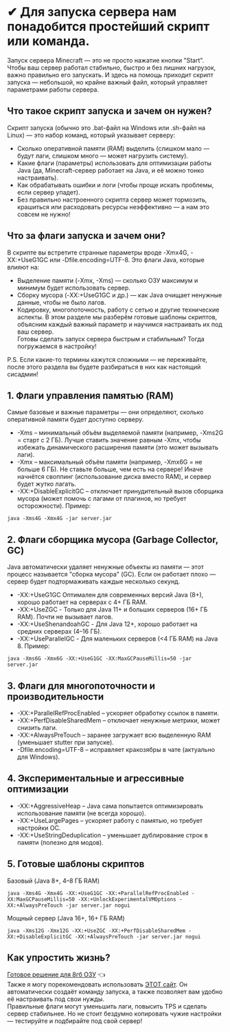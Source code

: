 # ✔ Для запуска сервера нам понадобится простейший скрипт или команда.
Запуск сервера Minecraft — это не просто нажатие кнопки "Start". Чтобы ваш сервер работал стабильно, быстро и без лишних нагрузок, важно правильно его запускать. И здесь на помощь приходит скрипт запуска — небольшой, но крайне важный файл, который управляет параметрами работы сервера.

## Что такое скрипт запуска и зачем он нужен?
Скрипт запуска (обычно это .bat-файл на Windows или .sh-файл на Linux) — это набор команд, который указывает серверу:
- Сколько оперативной памяти (RAM) выделить (слишком мало — будут лаги, слишком много — может нагрузить систему).
- Какие флаги (параметры) использовать для оптимизации работы Java (да, Minecraft-сервер работает на Java, и её можно тонко настраивать).
- Как обрабатывать ошибки и логи (чтобы проще искать проблемы, если сервер упадет).
- Без правильно настроенного скрипта сервер может тормозить, крашиться или расходовать ресурсы неэффективно — а нам это совсем не нужно!

## Что за флаги запуска и зачем они?
В скрипте вы встретите странные параметры вроде -Xmx4G, -XX:+UseG1GC или -Dfile.encoding=UTF-8. Это флаги Java, которые влияют на:
- Выделение памяти (-Xmx, -Xms) — сколько ОЗУ максимум и минимум будет использовать сервер.
- Сборку мусора (-XX:+UseG1GC и др.) — как Java очищает ненужные данные, чтобы не было лагов.
- Кодировку, многопоточность, работу с сетью и другие технические аспекты.
В этом разделе мы разберём готовые шаблоны скриптов, объясним каждый важный параметр и научимся настраивать их под ваш сервер.<br>
Готовы сделать запуск сервера быстрым и стабильным? Тогда погружаемся в настройку!<br>

P.S. Если какие-то термины кажутся сложными — не переживайте, после этого раздела вы будете разбираться в них как настоящий сисадмин!

## 1. Флаги управления памятью (RAM)
Самые базовые и важные параметры — они определяют, сколько оперативной памяти будет доступно серверу.
- -Xms – минимальный объём выделяемой памяти (например, -Xms2G = старт с 2 ГБ).
Лучше ставить значение равным -Xmx, чтобы избежать динамического расширения памяти (это может вызывать лаги).
- -Xmx – максимальный объём памяти (например, -Xmx6G = не больше 6 ГБ).
Не ставьте больше, чем есть на сервере! Иначе начнётся своппинг (использование диска вместо RAM), и сервер будет жутко лагать.
- -XX:+DisableExplicitGC – отключает принудительный вызов сборщика мусора (может помочь с лагами от плагинов, но требует осторожности).
Пример:
```
java -Xms4G -Xmx4G -jar server.jar
```

## 2. Флаги сборщика мусора (Garbage Collector, GC)
Java автоматически удаляет ненужные объекты из памяти — этот процесс называется "сборка мусора" (GC). Если он работает плохо — сервер будет подтормаживать каждые несколько секунд.
- -XX:+UseG1GC
Оптимален для современных версий Java (8+), хорошо работает на серверах с 4+ ГБ RAM.
- -XX:+UseZGC - Только для Java 11+ и больших серверов (16+ ГБ RAM). Почти не вызывает лагов.
- -XX:+UseShenandoahGC - Для Java 12+, хорошо работает на средних серверах (4–16 ГБ).
- -XX:+UseParallelGC - Для маленьких серверов (<4 ГБ RAM) на Java 8.
Пример:
```
java -Xms6G -Xmx6G -XX:+UseG1GC -XX:MaxGCPauseMillis=50 -jar server.jar
```

## 3. Флаги для многопоточности и производительности
- -XX:+ParallelRefProcEnabled – ускоряет обработку ссылок в памяти.
- -XX:+PerfDisableSharedMem – отключает ненужные метрики, может снизить лаги.
- -XX:+AlwaysPreTouch – заранее загружает всю выделенную RAM (уменьшает stutter при запуске).
- -Dfile.encoding=UTF-8 – исправляет кракозябры в чате (актуально для Windows).

## 4. Экспериментальные и агрессивные оптимизации
- -XX:+AggressiveHeap – Java сама попытается оптимизировать использование памяти (не всегда хорошо).
- -XX:+UseLargePages – ускоряет работу с памятью, но требует настройки ОС.
- -XX:+UseStringDeduplication – уменьшает дублирование строк в памяти (полезно для модов).

## 5. Готовые шаблоны скриптов
Базовый (Java 8+, 4–8 ГБ RAM)
```
java -Xms4G -Xmx4G -XX:+UseG1GC -XX:+ParallelRefProcEnabled -XX:MaxGCPauseMillis=50 -XX:+UnlockExperimentalVMOptions -XX:+AlwaysPreTouch -jar server.jar nogui
```
Мощный сервер (Java 16+, 16+ ГБ RAM)
```
java -Xms12G -Xmx12G -XX:+UseZGC -XX:+PerfDisableSharedMem -XX:+DisableExplicitGC -XX:+AlwaysPreTouch -jar server.jar nogui
```

## Как упростить жизнь?
[Готовое решение для 8гб ОЗУ](/StartFiles/readme.md) 👈<br>
Также я могу порекомендовать использовать [ЭТОТ сайт](https://flags.sh/). Он автоматически создаёт команду запуска, а также позволяет вам удобно её настраивать под свои нужды.<br>
Правильные флаги могут уменьшить лаги, повысить TPS и сделать сервер стабильнее. Но не стоит бездумно копировать чужие настройки — тестируйте и подбирайте под свой сервер!
